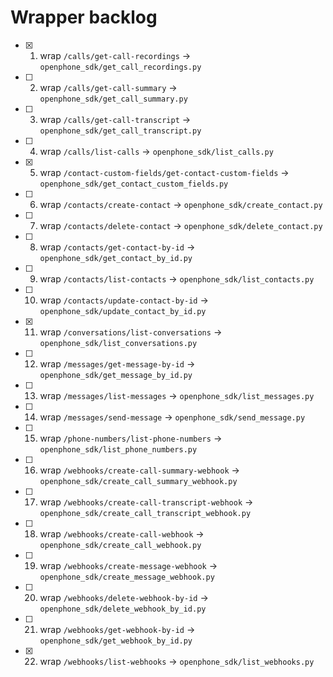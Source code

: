# Wrapper backlog
- [x] 1. wrap `/calls/get-call-recordings` → `openphone_sdk/get_call_recordings.py`
- [ ] 2. wrap `/calls/get-call-summary` → `openphone_sdk/get_call_summary.py`
- [ ] 3. wrap `/calls/get-call-transcript` → `openphone_sdk/get_call_transcript.py`
- [ ] 4. wrap `/calls/list-calls` → `openphone_sdk/list_calls.py`
- [x] 5. wrap `/contact-custom-fields/get-contact-custom-fields` → `openphone_sdk/get_contact_custom_fields.py`
- [ ] 6. wrap `/contacts/create-contact` → `openphone_sdk/create_contact.py`
- [ ] 7. wrap `/contacts/delete-contact` → `openphone_sdk/delete_contact.py`
- [ ] 8. wrap `/contacts/get-contact-by-id` → `openphone_sdk/get_contact_by_id.py`
- [ ] 9. wrap `/contacts/list-contacts` → `openphone_sdk/list_contacts.py`
- [ ] 10. wrap `/contacts/update-contact-by-id` → `openphone_sdk/update_contact_by_id.py`
- [x] 11. wrap `/conversations/list-conversations` → `openphone_sdk/list_conversations.py`
- [ ] 12. wrap `/messages/get-message-by-id` → `openphone_sdk/get_message_by_id.py`
- [ ] 13. wrap `/messages/list-messages` → `openphone_sdk/list_messages.py`
- [ ] 14. wrap `/messages/send-message` → `openphone_sdk/send_message.py`
- [ ] 15. wrap `/phone-numbers/list-phone-numbers` → `openphone_sdk/list_phone_numbers.py`
- [ ] 16. wrap `/webhooks/create-call-summary-webhook` → `openphone_sdk/create_call_summary_webhook.py`
- [ ] 17. wrap `/webhooks/create-call-transcript-webhook` → `openphone_sdk/create_call_transcript_webhook.py`
- [ ] 18. wrap `/webhooks/create-call-webhook` → `openphone_sdk/create_call_webhook.py`
- [ ] 19. wrap `/webhooks/create-message-webhook` → `openphone_sdk/create_message_webhook.py`
- [ ] 20. wrap `/webhooks/delete-webhook-by-id` → `openphone_sdk/delete_webhook_by_id.py`
- [ ] 21. wrap `/webhooks/get-webhook-by-id` → `openphone_sdk/get_webhook_by_id.py`
- [x] 22. wrap `/webhooks/list-webhooks` → `openphone_sdk/list_webhooks.py`
